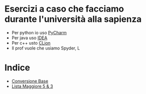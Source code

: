 # Esercizi a caso che facciamo durante l'università alla sapienza
- Per python io uso [PyCharm](https://www.jetbrains.com/pycharm/)
- Per java uso [IDEA](https://www.jetbrains.com/idea/)
- Per c++ usto [CLion](https://www.jetbrains.com/clion/)
- Il prof vuole che usiamo Spyder, L

# Indice
- [Conversione Base](conversione_base.md)
- [Lista Maggiore 5 & 3](lista_maggiore_5_3.md)
